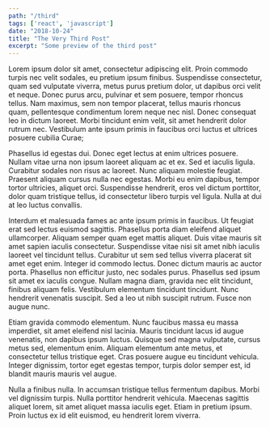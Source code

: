 ```yaml
---
path: "/third"
tags: ['react', 'javascript']
date: "2018-10-24"
title: "The Very Third Post"
excerpt: "Some preview of the third post"
---
```


Lorem ipsum dolor sit amet, consectetur adipiscing elit. Proin commodo turpis nec velit sodales, eu pretium ipsum finibus. Suspendisse consectetur, quam sed vulputate viverra, metus purus pretium dolor, ut dapibus orci velit et neque. Donec purus arcu, pulvinar et sem posuere, tempor rhoncus tellus. Nam maximus, sem non tempor placerat, tellus mauris rhoncus quam, pellentesque condimentum lorem neque nec nisl. Donec consequat leo in dictum laoreet. Morbi tincidunt enim velit, sit amet hendrerit dolor rutrum nec. Vestibulum ante ipsum primis in faucibus orci luctus et ultrices posuere cubilia Curae;

Phasellus id egestas dui. Donec eget lectus at enim ultrices posuere. Nullam vitae urna non ipsum laoreet aliquam ac et ex. Sed et iaculis ligula. Curabitur sodales non risus ac laoreet. Nunc aliquam molestie feugiat. Praesent aliquam cursus nulla nec egestas. Morbi eu enim dapibus, tempor tortor ultricies, aliquet orci. Suspendisse hendrerit, eros vel dictum porttitor, dolor quam tristique tellus, id consectetur libero turpis vel ligula. Nulla at dui at leo luctus convallis.

Interdum et malesuada fames ac ante ipsum primis in faucibus. Ut feugiat erat sed lectus euismod sagittis. Phasellus porta diam eleifend aliquet ullamcorper. Aliquam semper quam eget mattis aliquet. Duis vitae mauris sit amet sapien iaculis consectetur. Suspendisse vitae nisi sit amet nibh iaculis laoreet vel tincidunt tellus. Curabitur ut sem sed tellus viverra placerat sit amet eget enim. Integer id commodo lectus. Donec dictum mauris ac auctor porta. Phasellus non efficitur justo, nec sodales purus. Phasellus sed ipsum sit amet ex iaculis congue. Nullam magna diam, gravida nec elit tincidunt, finibus aliquam felis. Vestibulum elementum tincidunt tincidunt. Nunc hendrerit venenatis suscipit. Sed a leo ut nibh suscipit rutrum. Fusce non augue nunc.

Etiam gravida commodo elementum. Nunc faucibus massa eu massa imperdiet, sit amet eleifend nisl lacinia. Mauris tincidunt lacus id augue venenatis, non dapibus ipsum luctus. Quisque sed magna vulputate, cursus metus sed, elementum enim. Aliquam elementum ante metus, et consectetur tellus tristique eget. Cras posuere augue eu tincidunt vehicula. Integer dignissim, tortor eget egestas tempor, turpis dolor semper est, id blandit mauris mauris vel augue.

Nulla a finibus nulla. In accumsan tristique tellus fermentum dapibus. Morbi vel dignissim turpis. Nulla porttitor hendrerit vehicula. Maecenas sagittis aliquet lorem, sit amet aliquet massa iaculis eget. Etiam in pretium ipsum. Proin luctus ex id elit euismod, eu hendrerit lorem viverra.